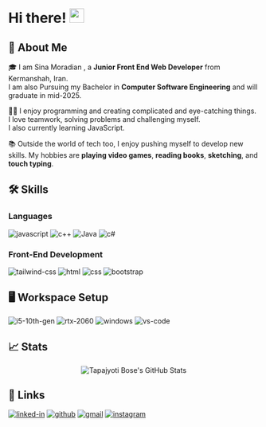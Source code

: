 # Hi there! <img src="https://media.giphy.com/media/hvRJCLFzcasrR4ia7z/giphy.gif" width="29px" height="29px">

## 🚀 About Me

🎓 I am Sina Moradian , a **Junior Front End Web Developer** from Kermanshah, Iran.
 <br> I am also Pursuing my Bachelor in **Computer Software Engineering** and will graduate in mid-2025.

👨‍💻 I enjoy programming and creating complicated and eye-catching things. I love teamwork, solving problems and challenging myself.
<br>I also currently learning JavaScript.

📚 Outside the world of tech too, I enjoy pushing myself to develop new skills. My hobbies are **playing video games**, **reading books**, **sketching**, and **touch typing**.

## 🛠️ Skills

### Languages

![javascript](https://img.shields.io/badge/JavaScript-323330?style=for-the-badge&logo=javascript&logoColor=F7DF1E)
![c++](https://img.shields.io/badge/Cpp-3776AB?style=for-the-badge&logo=Cplusplus&logoColor=white)
![Java](https://img.shields.io/badge/Java-fff?style=for-the-badge&logo=Java&logoColor=white)
![c#](https://img.shields.io/badge/CSharp-000?style=for-the-badge&logo=Java&logoColor=white)

### Front-End Development

![tailwind-css](https://img.shields.io/badge/tailwind_css-06B6D4?style=for-the-badge&logo=tailwind-css&logoColor=white)
![html](https://img.shields.io/badge/HTML5-E34F26?style=for-the-badge&logo=html5&logoColor=white)
![css](https://img.shields.io/badge/CSS3-1572B6?style=for-the-badge&logo=css3&logoColor=white)
![bootstrap](https://img.shields.io/badge/Bootstrap-563D7C?style=for-the-badge&logo=bootstrap&logoColor=white)

## 🖥️ Workspace Setup

![i5-10th-gen](https://img.shields.io/badge/Intel-Core_i5_10th-0071C5?style=for-the-badge&logo=intel&logoColor=white)
![rtx-2060](https://img.shields.io/badge/NVIDIA-RTX_2060-76B900?style=for-the-badge&logo=nvidia&logoColor=white)
![windows](https://img.shields.io/badge/Windows_10-0078D6?style=for-the-badge&logo=windows&logoColor=white)
![vs-code](https://img.shields.io/badge/VS_Code-007ACC?style=for-the-badge&logo=Visual-Studio-Code&logoColor=white)

## 📈 Stats

<div align="center">
    <img src="https://github-readme-stats.vercel.app/api?username=sinac0de&show_icons=true&hide_border=true" alt="Tapajyoti Bose's GitHub Stats">
    <br />
</div>

## 🔗 Links

<!-- [![portfolio](https://img.shields.io/badge/Portfolio-5340ff?style=for-the-badge&logo=Google-chrome&logoColor=white)](https://tapajyoti-bose.vercel.app/)
[![resume](https://img.shields.io/badge/Resume-4285F4?style=for-the-badge&logo=read-the-docs&logoColor=white)](https://firebasestorage.googleapis.com/v0/b/tapajyoti-bose.appspot.com/o/Tapajyoti%20Bose.pdf?alt=media&token=68b3f3e3-cf56-4666-b4fa-9897c80eec2e)-->
[![linked-in](https://img.shields.io/badge/Linked_In-0077B5?style=for-the-badge&logo=LinkedIn&logoColor=white)](https://www.linkedin.com/in/sina-moradian-198836223/)
[![github](https://img.shields.io/badge/GitHub-000000?style=for-the-badge&logo=GitHub&logoColor=white)](https://github.com/sinac0de)
[![gmail](https://img.shields.io/badge/Gmail-D14836?style=for-the-badge&logo=Gmail&logoColor=white)](mailto:sinacodes@gmail.com)
[![instagram](https://img.shields.io/badge/Instagram-E4405F?style=for-the-badge&logo=instagram&logoColor=white)](https://www.instagram.com/sinacodes/)
